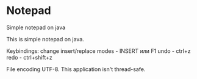 Notepad
=======

Simple notepad on java

This is simple notepad on java.

Keybindings:
change insert/replace modes - INSERT или F1
undo - ctrl+z
redo - ctrl+shift+z

File encoding UTF-8.
This application isn't thread-safe.
